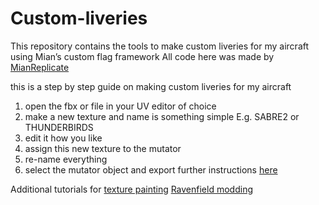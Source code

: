 # Custom-liveries
This repository contains the tools to make custom liveries for my aircraft using Mian’s custom flag framework
All code here was made by [MianReplicate](https://github.com/MianReplicate/Custom-Flags-Framework/tree/stable)

this is a step by step guide on making custom liveries for my aircraft
1. open the fbx or file in your UV editor of choice
2. make a new texture and name is something simple E.g. SABRE2 or THUNDERBIRDS
3. edit it how you like
4. assign this new texture to the mutator
5. re-name everything
6. select the mutator object and export
   further instructions [here]([https://github.com/MianReplicate/Custom-Flags-Framework/tree/stable](https://github.com/MianReplicate/Custom-Flags-Framework/blob/stable/TEMPLATE-INFO.md))

Additional tutorials for
[texture painting](https://www.youtube.com/watch?v=9OVvnOh2ZGk)
[Ravenfield modding](https://ravenfieldgame.com/modding.html)
